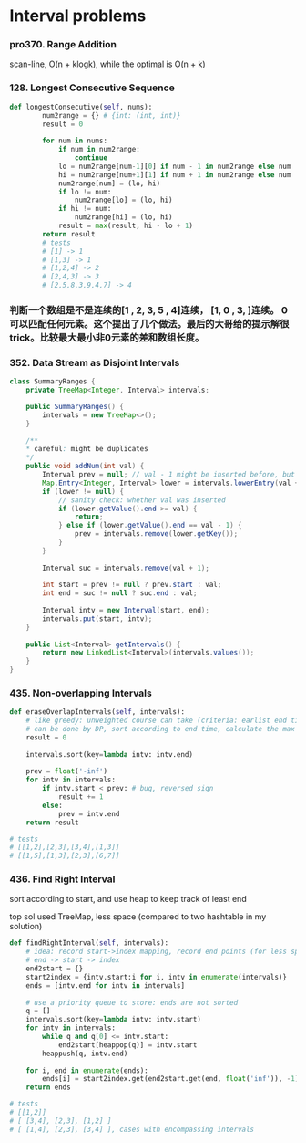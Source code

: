 # Interval problems

###  pro370. Range Addition

scan-line, O\(n + klogk\), while the optimal is O\(n + k\)

### 128. Longest Consecutive Sequence

```python
def longestConsecutive(self, nums):
        num2range = {} # {int: (int, int)}
        result = 0
        
        for num in nums:
            if num in num2range:
                continue
            lo = num2range[num-1][0] if num - 1 in num2range else num
            hi = num2range[num+1][1] if num + 1 in num2range else num
            num2range[num] = (lo, hi)
            if lo != num:
                num2range[lo] = (lo, hi)
            if hi != num:
                num2range[hi] = (lo, hi)
            result = max(result, hi - lo + 1)
        return result                
        # tests
        # [1] -> 1
        # [1,3] -> 1
        # [1,2,4] -> 2
        # [2,4,3] -> 3
        # [2,5,8,3,9,4,7] -> 4
```

### 判断一个数组是不是连续的\[1 , 2, 3, 5 , 4\]连续， \[1, 0 , 3, \]连续。 0可以匹配任何元素。这个提出了几个做法。最后的大哥给的提示解很trick。比较最大最小非0元素的差和数组长度。

### 352. Data Stream as Disjoint Intervals

```java
class SummaryRanges {
    private TreeMap<Integer, Interval> intervals;

    public SummaryRanges() {
        intervals = new TreeMap<>();
    }
    
    /**
    * careful: might be duplicates
    */
    public void addNum(int val) {
        Interval prev = null; // val - 1 might be inserted before, but not as key
        Map.Entry<Integer, Interval> lower = intervals.lowerEntry(val + 1);
        if (lower != null) {
            // sanity check: whether val was inserted
            if (lower.getValue().end >= val) {
                return;
            } else if (lower.getValue().end == val - 1) {
                prev = intervals.remove(lower.getKey());
            }
        }
        
        Interval suc = intervals.remove(val + 1);
        
        int start = prev != null ? prev.start : val;
        int end = suc != null ? suc.end : val;
        
        Interval intv = new Interval(start, end);
        intervals.put(start, intv);
    }
    
    public List<Interval> getIntervals() {
        return new LinkedList<Interval>(intervals.values());
    }
}
```

### 

### 435. Non-overlapping Intervals

```python
def eraseOverlapIntervals(self, intervals):
    # like greedy: unweighted course can take (criteria: earlist end time)
    # can be done by DP, sort according to end time, calculate the max # non-overlapping intervals of the schedule including         # intervals[i].end as the end or ealier, O(n^2) or O(nlogn) with binary search
    result = 0
    
    intervals.sort(key=lambda intv: intv.end)
    
    prev = float('-inf')
    for intv in intervals:
        if intv.start < prev: # bug, reversed sign
            result += 1
        else:
            prev = intv.end
    return result

# tests
# [[1,2],[2,3],[3,4],[1,3]]
# [[1,5],[1,3],[2,3],[6,7]]
```



### 436. Find Right Interval

sort according to start, and use heap to keep track of least end

top sol used TreeMap, less space \(compared to two hashtable in my solution\)

```python
def findRightInterval(self, intervals):
    # idea: record start->index mapping, record end points (for less space), sort by start point
    # end -> start -> index
    end2start = {}
    start2index = {intv.start:i for i, intv in enumerate(intervals)}
    ends = [intv.end for intv in intervals]
    
    # use a priority queue to store: ends are not sorted
    q = []
    intervals.sort(key=lambda intv: intv.start)
    for intv in intervals:
        while q and q[0] <= intv.start:
            end2start[heappop(q)] = intv.start
        heappush(q, intv.end)        
    
    for i, end in enumerate(ends):
        ends[i] = start2index.get(end2start.get(end, float('inf')), -1)
    return ends

# tests
# [[1,2]]
# [ [3,4], [2,3], [1,2] ]
# [ [1,4], [2,3], [3,4] ], cases with encompassing intervals
```



